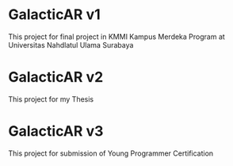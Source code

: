 # GalacticAR v1
This project for final project in KMMI Kampus Merdeka Program at Universitas Nahdlatul Ulama Surabaya

# GalacticAR v2
This project for my Thesis

# GalacticAR v3
This project for submission of Young Programmer Certification
